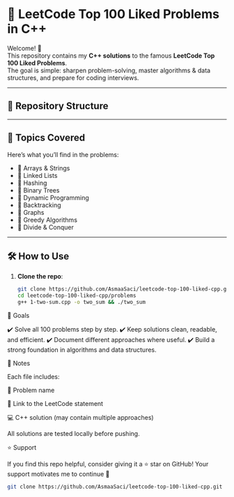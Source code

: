 # 🚀 LeetCode Top 100 Liked Problems in C++

Welcome! 🎉  
This repository contains my **C++ solutions** to the famous **LeetCode Top 100 Liked Problems**.  
The goal is simple: sharpen problem-solving, master algorithms & data structures, and prepare for coding interviews.  

---

## 📂 Repository Structure



---

## 🧩 Topics Covered
Here’s what you’ll find in the problems:

- 📌 Arrays & Strings  
- 📌 Linked Lists  
- 📌 Hashing  
- 📌 Binary Trees  
- 📌 Dynamic Programming  
- 📌 Backtracking  
- 📌 Graphs  
- 📌 Greedy Algorithms  
- 📌 Divide & Conquer  

---

## 🛠 How to Use
1. **Clone the repo**:
   ```bash
   git clone https://github.com/AsmaaSaci/leetcode-top-100-liked-cpp.git
   cd leetcode-top-100-liked-cpp/problems
   g++ 1-two-sum.cpp -o two_sum && ./two_sum

🎯 Goals

✔️ Solve all 100 problems step by step.
✔️ Keep solutions clean, readable, and efficient.
✔️ Document different approaches where useful.
✔️ Build a strong foundation in algorithms and data structures.

📌 Notes

Each file includes:

📝 Problem name

🔗 Link to the LeetCode statement

💻 C++ solution (may contain multiple approaches)

All solutions are tested locally before pushing.

⭐ Support

If you find this repo helpful, consider giving it a ⭐ star on GitHub!
Your support motivates me to continue 🚀
   ```bash
git clone https://github.com/AsmaaSaci/leetcode-top-100-liked-cpp.git

